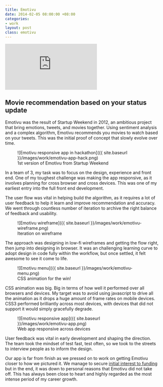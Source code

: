 ```yaml
---
title: Emotivu
date: 2014-02-05 08:00:00 +08:00
categories:
- work
layout: post
class: emotivu
---
```


<div class='embed-container'><iframe src='https://player.vimeo.com/video/72469462' frameborder='0' webkitAllowFullScreen mozallowfullscreen allowFullScreen></iframe></div>

## Movie recommendation based on your status update

Emotivu was the result of Startup Weekend in 2012, an ambitious project that bring emotions, tweets, and movies together. Using sentiment analysis and a complex algorithm, Emotivu recommends you movies to watch based on your tweets. This was the initial proof of concept that slowly evolve over time.

<figure class='emotivu_figure--hack' markdown='1'>
![Emotivu responsive app in hackathon]({{ site.baseurl }}/images/work/emotivu-app-hack.png)
<figcaption>1st version of Emotivu from Startup Weekend</figcaption>
</figure>

In a team of 3, my task was to focus on the design, experience and front end. One of my toughest challenge was making the app responsive, as it involves planning for cross browser and cross devices. This was one of my earliest entry into the full front end development.

The user flow was vital in helping build the algorithm, as it requires a lot of user feedback to help it learn and improve recommendation and accuracy. We went through countless number of iteration to archive the right balance of feedback and usability.

<figure class='emotivu_figure--wireframe' markdown='1'>
![Emotivu wireframe]({{ site.baseurl }}/images/work/emotivu-wireframe.png)
<figcaption>Iteration on wireframe</figcaption>
</figure>

The approach was designing in low-fi wireframes and getting the flow right, then jump into designing in browser. It was an challenging learning curve to adopt design in code fully within the workflow, but once settled, it felt awesome to see it come to life.

<figure class='emotivu_figure--menu' markdown='1'>
![Emotivu menu]({{ site.baseurl }}/images/work/emotivu-menu.png)
<figcaption>CSS animation for the win!</figcaption>
</figure>

CSS animation was big. Big in terms of how well it performed over all browsers and devices. My target was to avoid using javascript to drive all the animation as it drops a huge amount of frame rates on mobile devices. CSS3 performed brilliantly across most devices, with devices that did not support it would simply gracefully degrade.

<figure class='emotivu_figure--app' markdown='1'>
![Emotivu responsive app]({{ site.baseurl }}/images/work/emotivu-app.png)
<figcaption>Web app responsive across devices</figcaption>
</figure>

User feedback was vital in early development and shaping the direction. The team took the mindset of test fast, test often, so we took to the streets to interview people as to inform the design.

Our app is far from finish as we pressed on to work on getting Emotivu closer to how we pictured it. We manage to secure [initial interest to funding](http://4pt5.com/emotivu-wins-techpitch-4-5/) but in the end, it was down to personal reasons that Emotivu did not take off. This has always been close to heart and highly regarded as the most intense period of my career growth.
